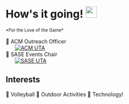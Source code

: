 
<h1> How's it going! <img src="https://emojis.slackmojis.com/emojis/images/1531849430/4246/blob-sunglasses.gif?1531849430" width="30"/> </h1>
<sub> *For the Love of the Game* </sub>

🫧 ACM Outreach Officer<br>  &nbsp;&nbsp;&nbsp;&nbsp;&nbsp;&nbsp;[![ACM UTA](https://img.shields.io/badge/ACM_UTA-%230077B5.svg?style=for-the-badge&logo=data:image/png;base64,BASE64_ENCODED_IMAGE)](https://www.acmuta.com/)<br>
🫧 SASE Events Chair<br>  &nbsp;&nbsp;&nbsp;&nbsp;&nbsp;&nbsp;[![SASE UTA](https://img.shields.io/badge/SASE_UTA-%2385d297.svg?style=for-the-badge)](https://www.utasase.org/)<br>

## Interests

🏐 Volleyball
🥾 Outdoor Activities
🤖 Technology!

<!--
**petertrxn/petertrxn** is a ✨ _special_ ✨ repository because its `README.md` (this file) appears on your GitHub profile.

Here are some ideas to get you started:

- 🔭 I’m currently working on ...
- 🌱 I’m currently learning ...
- 👯 I’m looking to collaborate on ...
- 🤔 I’m looking for help with ...
- 💬 Ask me about ...
- 📫 How to reach me: ...
- 😄 Pronouns: ...
- ⚡ Fun fact: ...
-->
